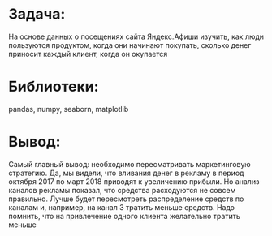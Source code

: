 # Задача:
На основе данных о посещениях сайта Яндекс.Афиши изучить, как люди пользуются продуктом, когда они начинают покупать, сколько денег приносит каждый клиент, когда он окупается

# Библиотеки:
pandas, numpy, seaborn, matplotlib

# Вывод:
Самый главный вывод: необходимо пересматривать маркетинговую стратегию. Да, мы видели, что вливания денег в рекламу в период октября 2017 по март 2018 приводят к увеличению прибыли. Но анализ каналов рекламы показал, что средства расходуются не совсем правильно. Лучше будет пересмотреть распределение средств по каналам и, например, на канал 3 тратить меньше средств. Надо помнить, что на привлечение одного клиента желательно тратить меньше
 
